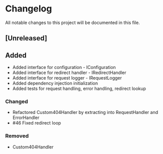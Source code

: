 # Changelog

All notable changes to this project will be documented in this file.

## [Unreleased]

## Added
- Added interface for configuration - IConfiguration
- Added interface for redirect handler - IRedirectHandler
- Added interface for request logger - IRequestLogger
- Added dependency injection initialization
- Added tests for request handling, error handling, redirect lookup

### Changed
- Refactored Custom404Handler by extracting into RequestHandler and ErrorHandler
- #46 Fixed redirect loop


### Removed
- Custom404Handler
